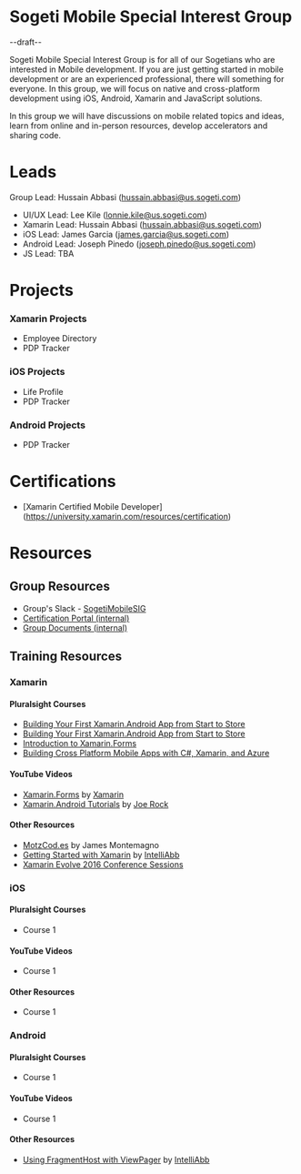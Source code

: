 # Sogeti Mobile Special Interest Group
--draft--

Sogeti Mobile Special Interest Group is for all of our Sogetians who are interested in Mobile development. If you are just getting started in mobile development or are an experienced professional, there will something for everyone. In this group, we will focus on native and cross-platform development using iOS, Android, Xamarin and JavaScript solutions.

In this group we will have discussions on mobile related topics and ideas, learn from online and in-person resources, develop accelerators and sharing code.


# Leads
Group Lead: Hussain Abbasi (hussain.abbasi@us.sogeti.com)

* UI/UX Lead:  Lee Kile (lonnie.kile@us.sogeti.com)
* Xamarin Lead: Hussain Abbasi (hussain.abbasi@us.sogeti.com)
* iOS Lead: James Garcia (james.garcia@us.sogeti.com)
* Android Lead: Joseph Pinedo (joseph.pinedo@us.sogeti.com)
* JS Lead: TBA


# Projects
### Xamarin Projects
* Employee Directory
* PDP Tracker

### iOS Projects
* Life Profile
* PDP Tracker

### Android Projects
* PDP Tracker


# Certifications
* [Xamarin Certified Mobile Developer] (https://university.xamarin.com/resources/certification)


# Resources
## Group Resources
* Group's Slack - [SogetiMobileSIG](http://sogetimobilesig.slack.com)
* [Certification Portal (internal)](https://connex.sogeti.com)
* [Group Documents (internal)](https://1drv.ms/f/s!AqlpcutNmcafdHe47YXrq5s7C0o)

## Training Resources
### Xamarin
#### Pluralsight Courses
* [Building Your First Xamarin.Android App from Start to Store](https://app.pluralsight.com/library/courses/ios-xamarin-from-start-to-store)
* [Building Your First Xamarin.Android App from Start to Store](https://app.pluralsight.com/library/courses/android-xamarin-from-start-to-store)
* [Introduction to Xamarin.Forms](https://app.pluralsight.com/library/courses/xamarin-forms-introduction)
* [Building Cross Platform Mobile Apps with C#, Xamarin, and Azure](https://app.pluralsight.com/library/courses/building-cross-platform-mobile-apps-csharp-xamarin-azure)

#### YouTube Videos
* [Xamarin.Forms](https://www.youtube.com/playlist?list=PLM75ZaNQS_FZKqYOQAEPUqiWdyruggrGb) by [Xamarin](https://www.youtube.com/user/XamarinVideos)
* [Xamarin.Android Tutorials](https://www.youtube.com/playlist?list=PLCuRg51-gw5VqYchUekCqxUS9hEZkDf6l) by [Joe Rock](https://www.youtube.com/user/Jodyrock11)

#### Other Resources
* [MotzCod.es](http://motzcod.es/)  by James Montemagno
* [Getting Started with Xamarin](http://intelliabb.com/2016/06/25/getting-started-with-xamarin/) by [IntelliAbb](http://intelliabb.com)
* [Xamarin Evolve 2016 Conference Sessions](https://evolve.xamarin.com/)

### iOS
#### Pluralsight Courses
* Course 1

#### YouTube Videos
* Course 1

#### Other Resources
* Course 1

### Android
#### Pluralsight Courses
* Course 1

#### YouTube Videos
* Course 1

#### Other Resources
* [Using FragmentHost with ViewPager](http://intelliabb.com/2015/11/12/using-fragmenttabhost-with-viewpager) by [IntelliAbb](http://intelliabb.com)
